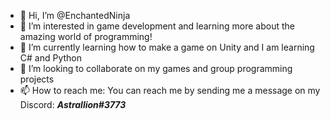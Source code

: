 - 👋 Hi, I’m @EnchantedNinja
- 👀 I’m interested in game development and learning more about the amazing world of programming!
- 🌱 I’m currently learning how to make a game on Unity and I am learning C# and Python
- 💞️ I’m looking to collaborate on my games and group programming projects
- 📫 How to reach me: You can reach me by sending me a message on my Discord: **_Astrallion#3773_**

<!---
EnchantedNinja/EnchantedNinja is a ✨ special ✨ repository because its `README.md` (this file) appears on your GitHub profile.
You can click the Preview link to take a look at your changes.
--->
